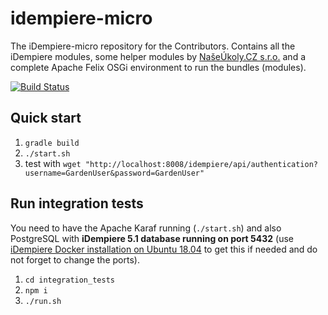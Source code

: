 # idempiere-micro
The iDempiere-micro repository for the Contributors. Contains all the iDempiere modules, some helper modules by [NašeÚkoly.CZ s.r.o.](http://www.naseukoly.cz) and a complete Apache Felix OSGi environment to run the bundles (modules).

[![Build Status](https://travis-ci.org/iDempiere-micro/idempiere-micro.svg?branch=master)](https://travis-ci.org/iDempiere-micro/idempiere-micro)

## Quick start

1. `gradle build`
2. `./start.sh`
3. test with `wget "http://localhost:8008/idempiere/api/authentication?username=GardenUser&password=GardenUser"`

## Run integration tests
You need to have the Apache Karaf running (`./start.sh`) and also PostgreSQL with **iDempiere 5.1 database running on port 5432** (use [iDempiere Docker installation on Ubuntu 18.04](http://support.hsharp.software/display/IDEMPIERE/iDempiere+Docker+installation+on+Ubuntu+18.04) to get this if needed and do not forget to change the ports).

1. `cd integration_tests`
2. `npm i`
3. `./run.sh`
